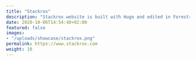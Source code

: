 ```yaml
---
title: "Stackrox"
description: "Stackrox website is built with Hugo and edited in Forestry"
date: 2020-10-06T14:54:40+02:00
featured: false
images:
- "/uploads/showcase/stackrox.png"
permalink: https://www.stackrox.com
weight: 10
---
```


